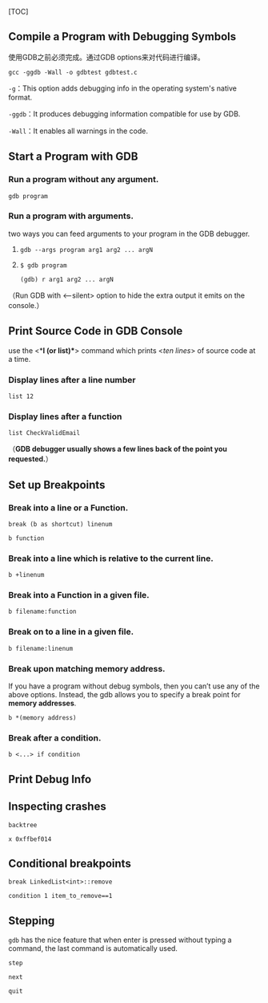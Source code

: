 [TOC]

## Compile a Program with Debugging Symbols

使用GDB之前必须完成。通过GDB options来对代码进行编译。

`gcc -ggdb -Wall -o gdbtest gdbtest.c`

`-g`：This option adds debugging info in the operating system's native format.

`-ggdb`：It produces debugging information compatible for use by GDB.

`-Wall`：It enables all warnings in the code.

## Start a Program with GDB

### Run a program without any argument.

`gdb program`

### Run a program with arguments.

two ways you can feed arguments to your program in the GDB debugger. 

1. `gdb --args program arg1 arg2 ... argN  `

2. `$ gdb program  `

   `(gdb) r arg1 arg2 ... argN`

（Run GDB with <--silent> option to hide the extra output it emits on the console.）

## Print Source Code in GDB Console

use the <***l (or list)\***> command which prints <*ten lines*> of source code at a time.

### Display lines after a line number

`list 12`

### Display lines after a function

`list CheckValidEmail`

（**GDB debugger usually shows a few lines back of the point you requested.**）

## Set up Breakpoints

### Break into a line or a Function.

`break (b as shortcut) linenum`

`b function`

### Break into a line which is relative to the current line.

`b +linenum`

### Break into a Function in a given file.

`b filename:function`

### Break on to a line in a given file.

`b filename:linenum`

### Break upon matching memory address.

If you have a program without debug symbols, then you can’t use any of the above options. Instead, the gdb allows you to specify a break point for **memory addresses**.

`b *(memory address)`

### Break after a condition.

`b <...> if condition`

## Print Debug Info







## Inspecting crashes

`backtree`

`x 0xffbef014`

## Conditional breakpoints

`break LinkedList<int>::remove`

`condition 1 item_to_remove==1`

## Stepping

`gdb` has the nice feature that when enter is pressed without typing a command, the last command is automatically used.

`step`

`next`

`quit`

